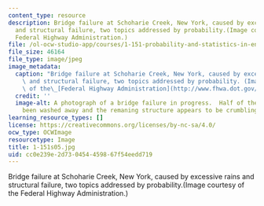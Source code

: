 ```yaml
---
content_type: resource
description: Bridge failure at Schoharie Creek, New York, caused by excessive rains
  and structural failure, two topics addressed by probability.(Image courtesy of the
  Federal Highway Administration.)
file: /ol-ocw-studio-app/courses/1-151-probability-and-statistics-in-engineering-spring-2005/cc0e239e2d730454459867f54eedd719_1-151s05.jpg
file_size: 46164
file_type: image/jpeg
image_metadata:
  caption: "Bridge failure at Schoharie Creek, New York, caused by excessive rains\
    \ and structural failure, two topics addressed by probability. (Image courtesy\
    \ of the\_[Federal Highway Administration](http://www.fhwa.dot.gov/).)"
  credit: ''
  image-alt: A photograph of a bridge failure in progress.  Half of the bridge has
    been washed away and the remaning structure appears to be crumbling.
learning_resource_types: []
license: https://creativecommons.org/licenses/by-nc-sa/4.0/
ocw_type: OCWImage
resourcetype: Image
title: 1-151s05.jpg
uid: cc0e239e-2d73-0454-4598-67f54eedd719
---
```

Bridge failure at Schoharie Creek, New York, caused by excessive rains and structural failure, two topics addressed by probability.(Image courtesy of the Federal Highway Administration.)